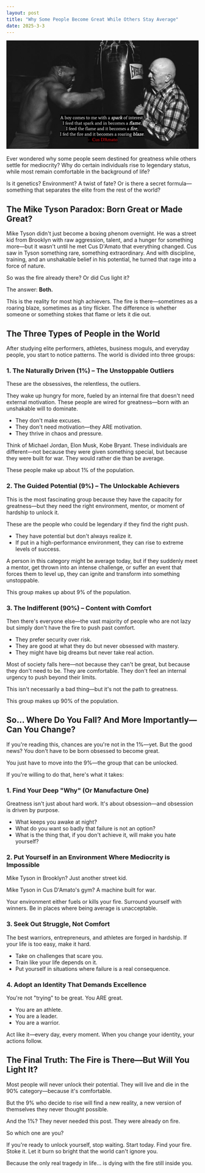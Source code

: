 ```yaml
---
layout: post
title: "Why Some People Become Great While Others Stay Average"
date: 2025-3-3
---
```


![Alt text](/assets/images/fire.jpeg)


Ever wondered why some people seem destined for greatness while others settle for mediocrity? Why do certain individuals rise to legendary status, while most remain comfortable in the background of life?

Is it genetics? Environment? A twist of fate? Or is there a secret formula—something that separates the elite from the rest of the world?

## The Mike Tyson Paradox: Born Great or Made Great?

Mike Tyson didn't just become a boxing phenom overnight. He was a street kid from Brooklyn with raw aggression, talent, and a hunger for something more—but it wasn't until he met Cus D'Amato that everything changed. Cus saw in Tyson something rare, something extraordinary. And with discipline, training, and an unshakable belief in his potential, he turned that rage into a force of nature.

So was the fire already there? Or did Cus light it?

The answer: **Both.**

This is the reality for most high achievers. The fire is there—sometimes as a roaring blaze, sometimes as a tiny flicker. The difference is whether someone or something stokes that flame or lets it die out.

## The Three Types of People in the World

After studying elite performers, athletes, business moguls, and everyday people, you start to notice patterns. The world is divided into three groups:

### 1. The Naturally Driven (1%) – The Unstoppable Outliers

These are the obsessives, the relentless, the outliers.

They wake up hungry for more, fueled by an internal fire that doesn't need external motivation. These people are wired for greatness—born with an unshakable will to dominate.

- They don't make excuses.
- They don't need motivation—they ARE motivation.
- They thrive in chaos and pressure.

Think of Michael Jordan, Elon Musk, Kobe Bryant. These individuals are different—not because they were given something special, but because they were built for war. They would rather die than be average.

These people make up about 1% of the population.

### 2. The Guided Potential (9%) – The Unlockable Achievers

This is the most fascinating group because they have the capacity for greatness—but they need the right environment, mentor, or moment of hardship to unlock it.

These are the people who could be legendary if they find the right push.

- They have potential but don't always realize it.
- If put in a high-performance environment, they can rise to extreme levels of success.

A person in this category might be average today, but if they suddenly meet a mentor, get thrown into an intense challenge, or suffer an event that forces them to level up, they can ignite and transform into something unstoppable.

This group makes up about 9% of the population.

### 3. The Indifferent (90%) – Content with Comfort

Then there's everyone else—the vast majority of people who are not lazy but simply don't have the fire to push past comfort.

- They prefer security over risk.
- They are good at what they do but never obsessed with mastery.
- They might have big dreams but never take real action.

Most of society falls here—not because they can't be great, but because they don't need to be. They are comfortable. They don't feel an internal urgency to push beyond their limits.

This isn't necessarily a bad thing—but it's not the path to greatness.

This group makes up 90% of the population.

## So… Where Do You Fall? And More Importantly—Can You Change?

If you're reading this, chances are you're not in the 1%—yet. But the good news? You don't have to be born obsessed to become great.

You just have to move into the 9%—the group that can be unlocked.

If you're willing to do that, here's what it takes:

### 1. Find Your Deep "Why" (Or Manufacture One)

Greatness isn't just about hard work. It's about obsession—and obsession is driven by purpose.

- What keeps you awake at night?
- What do you want so badly that failure is not an option?
- What is the thing that, if you don't achieve it, will make you hate yourself?

### 2. Put Yourself in an Environment Where Mediocrity is Impossible

Mike Tyson in Brooklyn? Just another street kid.

Mike Tyson in Cus D'Amato's gym? A machine built for war.

Your environment either fuels or kills your fire. Surround yourself with winners. Be in places where being average is unacceptable.

### 3. Seek Out Struggle, Not Comfort

The best warriors, entrepreneurs, and athletes are forged in hardship. If your life is too easy, make it hard.

- Take on challenges that scare you.
- Train like your life depends on it.
- Put yourself in situations where failure is a real consequence.

### 4. Adopt an Identity That Demands Excellence

You're not "trying" to be great. You ARE great.

- You are an athlete.
- You are a leader.
- You are a warrior.

Act like it—every day, every moment. When you change your identity, your actions follow.

## The Final Truth: The Fire is There—But Will You Light It?

Most people will never unlock their potential. They will live and die in the 90% category—because it's comfortable.

But the 9% who decide to rise will find a new reality, a new version of themselves they never thought possible.

And the 1%? They never needed this post. They were already on fire.

So which one are you?

If you're ready to unlock yourself, stop waiting. Start today. Find your fire. Stoke it. Let it burn so bright that the world can't ignore you.

Because the only real tragedy in life… is dying with the fire still inside you.